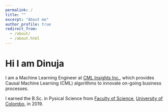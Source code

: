 ```yaml
---
permalink: /
title: ""
excerpt: "About me"
author_profile: true
redirect_from: 
  - /about/
  - /about.html
---
```


# Hi I am Dinuja

I am a Machine Learning Engineer at [CML Insights Inc.](https://www.linkedin.com/company/cml-insight/about/), which provides Causal Machine Learning (CML) algorithms to innovate on-going business processes.

I earned the B.Sc. in Pysical Science from [Faculty of Science](https://science.cmb.ac.lk/), [University of Colombo](https://cmb.ac.lk/), in 2019.

